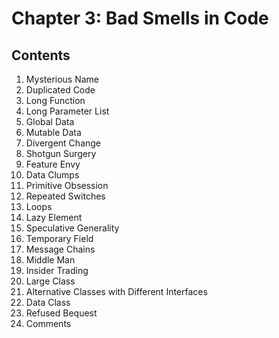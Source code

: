 # Chapter 3: Bad Smells in Code

## Contents

1. Mysterious Name
2. Duplicated Code
3. Long Function
4. Long Parameter List
5. Global Data
6. Mutable Data
7. Divergent Change
8. Shotgun Surgery
9. Feature Envy
10. Data Clumps
11. Primitive Obsession
12. Repeated Switches
13. Loops
14. Lazy Element
15. Speculative Generality
16. Temporary Field
17. Message Chains
18. Middle Man
19. Insider Trading
20. Large Class
21. Alternative Classes with Different Interfaces
22. Data Class
23. Refused Bequest
24. Comments
